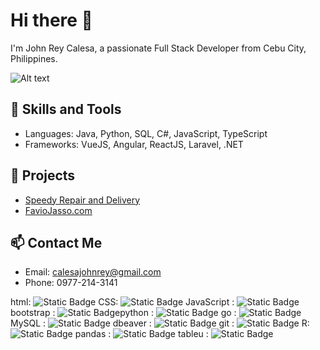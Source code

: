 # Hi there 👋
I'm John Rey Calesa, a passionate Full Stack Developer from Cebu City, Philippines.

![Alt text]([URL](https://github.com/johnreycalesa/johnreycalesa/blob/b61fd4fb48359e94dc51eab1962b575e1b70eb1e/download.gif) "Title")

## 🚀 Skills and Tools
- Languages: Java, Python, SQL, C#, JavaScript, TypeScript
- Frameworks: VueJS, Angular, ReactJS, Laravel, .NET

## 🌟 Projects
- [Speedy Repair and Delivery](https://github.com/yourproject)
- [FavioJasso.com](https://github.com/yourproject)

## 📫 Contact Me
- Email: calesajohnrey@gmail.com
- Phone: 0977-214-3141

html: ![Static Badge](https://img.shields.io/badge/build-gray?style=flat&logo=html5&logoColor=%23ffffff)
CSS: ![Static Badge](https://img.shields.io/badge/build-gray?style=flat&logo=css3&logoColor=%23ffffff)
JavaScript : ![Static Badge](https://img.shields.io/badge/build-gray?style=flat&logo=javascript&logoColor=%23ffffff)
bootstrap : ![Static Badge](https://img.shields.io/badge/build-gray?style=flat&logo=bootstrap&logoColor=%23ffffff)python : ![Static Badge](https://img.shields.io/badge/build-gray?style=flat&logo=python&logoColor=%233776AB)
go : ![Static Badge](https://img.shields.io/badge/build-gray?style=flat&logo=python&logoColor=%23ffffff)
MySQL : ![Static Badge](https://img.shields.io/badge/build-gray?style=flat&logo=mysql&logoColor=%23ffffff)
dbeaver : ![Static Badge](https://img.shields.io/badge/build-gray?style=flat&logo=dbeaver&logoColor=%23ffffff)
git : ![Static Badge](https://img.shields.io/badge/build-gray?style=flat&logo=git&logoColor=%23ffffff)
R: ![Static Badge](https://img.shields.io/badge/build-gray?style=flat&logo=r&logoColor=%23ffffff)
pandas : ![Static Badge](https://img.shields.io/badge/build-gray?style=flat&logo=pandas&logoColor=%23ffffff)
tableu : ![Static Badge](https://img.shields.io/badge/build-gray?style=flat&logo=tableau&logoColor=%23ffffff)
